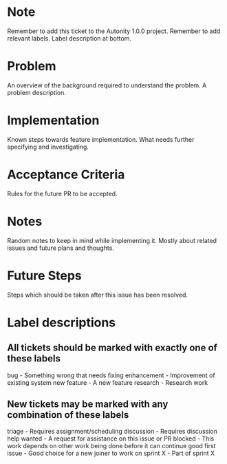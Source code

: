 # Note

Remember to add this ticket to the Autonity 1.0.0 project.
Remember to add relevant labels. Label description at bottom.

# Problem

An overview of the background required to understand the problem.
A problem description.

# Implementation

Known steps towards feature implementation.
What needs further specifying and investigating.

# Acceptance Criteria

Rules for the future PR to be accepted.

# Notes

Random notes to keep in mind while implementing it.
Mostly about related issues and future plans and thoughts.

# Future Steps

Steps which should be taken after this issue has been resolved.

# Label descriptions

## All tickets should be marked with exactly one of these labels

bug         - Something wrong that needs fixing
enhancement - Improvement of existing system
new feature - A new feature
research    - Research work

## New tickets may be marked with any combination of these labels

triage           - Requires assignment/scheduling
discussion       - Requires discussion
help wanted      - A request for assistance on this issue or PR
blocked          - This work depends on other work being done before it can continue
good first issue - Good choice for a new joiner to work on
sprint X         - Part of sprint X
